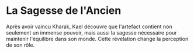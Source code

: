 # La Sagesse de l'Ancien

Après avoir vaincu Kharak, Kael découvre que l'artefact contient non seulement un immense pouvoir, mais aussi la sagesse nécessaire pour maintenir l'équilibre dans son monde. Cette révélation change la perception de son rôle.